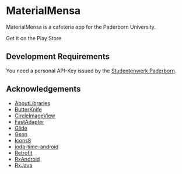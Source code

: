 # MaterialMensa
MaterialMensa is a cafeteria app for the Paderborn University.

Get it on the Play Store

## Development Requirements
You need a personal API-Key issued by the [Studentenwerk Paderborn](www.studentenwerk-pb.de).

## Acknowledgements
- [AboutLibraries](https://github.com/mikepenz/AboutLibraries)
- [ButterKnife](https://github.com/JakeWharton/butterknife)
- [CircleImageView](https://github.com/hdodenhof/CircleImageView)
- [FastAdapter](https://github.com/mikepenz/FastAdapter)
- [Glide](https://github.com/bumptech/glide)
- [Gson](https://github.com/google/gson)
- [Icons8](https://icons8.com)
- [joda-time-android](https://github.com/dlew/joda-time-android)
- [Retrofit](https://github.com/square/retrofit)
- [RxAndroid](https://github.com/ReactiveX/RxAndroid)
- [RxJava](https://github.com/ReactiveX/RxJava)